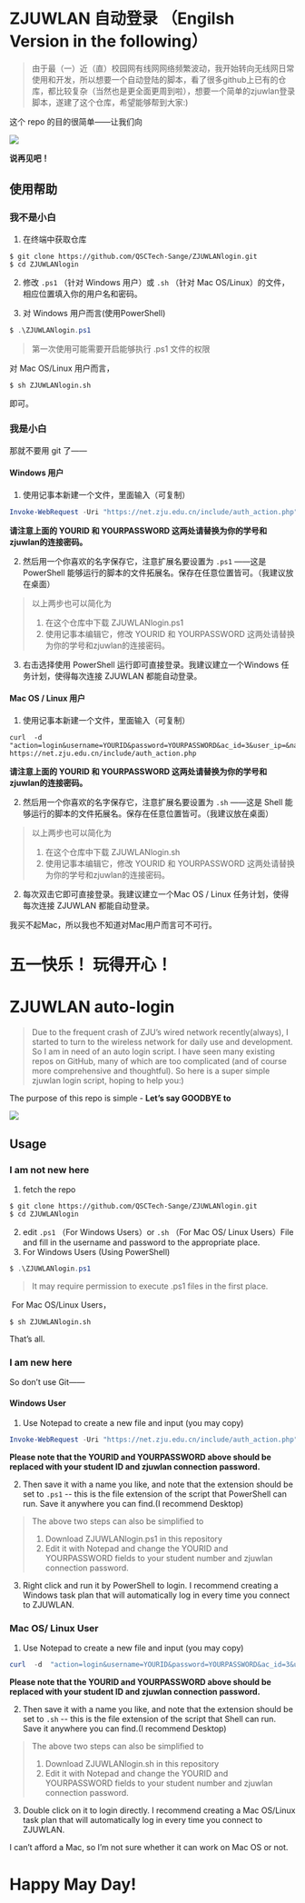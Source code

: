 # ZJUWLAN 自动登录 （Engilsh Version in the following）

>  由于最（一）近（直）校园网有线网网络频繁波动，我开始转向无线网日常使用和开发，所以想要一个自动登陆的脚本，看了很多github上已有的仓库，都比较复杂（当然也是更全面更周到啦），想要一个简单的zjuwlan登录脚本，遂建了这个仓库，希望能够帮到大家:)

这个 repo 的目的很简单——让我们向

![](/img/zjuwlan.png)

**说再见吧！**

## 使用帮助

### 我不是小白

1. 在终端中获取仓库

```shell
$ git clone https://github.com/QSCTech-Sange/ZJUWLANlogin.git
$ cd ZJUWLANlogin
```

2. 修改 `.ps1` （针对 Windows 用户）或 `.sh` （针对 Mac OS/Linux）的文件，相应位置填入你的用户名和密码。

3. 对 Windows 用户而言(使用PowerShell)

```powershell
$ .\ZJUWLANlogin.ps1
```

> 第一次使用可能需要开启能够执行 .ps1 文件的权限

对 Mac OS/Linux 用户而言，

```shell
$ sh ZJUWLANlogin.sh
```

即可。



### 我是小白

那就不要用 git 了——

#### Windows 用户

1. 使用记事本新建一个文件，里面输入（可复制）

```powershell
Invoke-WebRequest -Uri "https://net.zju.edu.cn/include/auth_action.php" -Method "POST" -Body "action=login&username=YOURID&password=YOURPASSWORD&ac_id=3&user_ip=&nas_ip=&user_mac=&save_me=0&ajax=1"
```

**请注意上面的 YOURID 和 YOURPASSWORD 这两处请替换为你的学号和zjuwlan的连接密码。**

2. 然后用一个你喜欢的名字保存它，注意扩展名要设置为 `.ps1` ——这是PowerShell 能够运行的脚本的文件拓展名。保存在任意位置皆可。（我建议放在桌面）

> 以上两步也可以简化为
>
> 1. 在这个仓库中下载 ZJUWLANlogin.ps1
> 2. 使用记事本编辑它，修改 YOURID 和 YOURPASSWORD 这两处请替换为你的学号和zjuwlan的连接密码。

3. 右击选择使用 PowerShell 运行即可直接登录。我建议建立一个Windows 任务计划，使得每次连接 ZJUWLAN 都能自动登录。



#### Mac OS / Linux 用户

1. 使用记事本新建一个文件，里面输入（可复制）

```shell
curl  -d  "action=login&username=YOURID&password=YOURPASSWORD&ac_id=3&user_ip=&nas_ip=&user_mac=&save_me=0&ajax=1"  https://net.zju.edu.cn/include/auth_action.php
```

**请注意上面的 YOURID 和 YOURPASSWORD 这两处请替换为你的学号和zjuwlan的连接密码。**

2.  然后用一个你喜欢的名字保存它，注意扩展名要设置为 `.sh` ——这是 Shell 能够运行的脚本的文件拓展名。保存在任意位置皆可。（我建议放在桌面）

> 以上两步也可以简化为
>
> 1. 在这个仓库中下载 ZJUWLANlogin.sh
> 2. 使用记事本编辑它，修改 YOURID 和 YOURPASSWORD 这两处请替换为你的学号和zjuwlan的连接密码。

2.  每次双击它即可直接登录。我建议建立一个Mac OS / Linux 任务计划，使得每次连接 ZJUWLAN 都能自动登录。

我买不起Mac，所以我也不知道对Mac用户而言可不可行。



# 五一快乐！ 玩得开心！

# ZJUWLAN auto-login

> Due to the frequent crash of  ZJU’s wired network recently(always),  I started to turn to the wireless network for daily use and development. So I am in need of an auto login script. I have seen many existing repos on GitHub, many of which are too complicated (and of course more comprehensive and thoughtful). So here is a super simple zjuwlan login script, hoping to help you:)

The purpose of this repo is simple - **Let’s say GOODBYE to**

![](/img/zjuwlan.png)

## Usage

### I am not new here

1. fetch the repo

```shell
$ git clone https://github.com/QSCTech-Sange/ZJUWLANlogin.git
$ cd ZJUWLANlogin
```

2. edit  `.ps1` （For Windows Users）or  `.sh` （For Mac OS/ Linux Users）File and fill in the username and password to the appropriate place.
3. For Windows Users (Using PowerShell)

```powershell
$ .\ZJUWLANlogin.ps1
```

> It may require permission to execute .ps1 files in the first place.

​       For  Mac OS/Linux Users，

```shell
$ sh ZJUWLANlogin.sh
```

That’s all.



### I am new here

So don’t use Git——

#### Windows User

1. Use Notepad to create a new file and input (you may copy)

```powershell
Invoke-WebRequest -Uri "https://net.zju.edu.cn/include/auth_action.php" -Method "POST" -Body "action=login&username=YOURID&password=YOURPASSWORD&ac_id=3&user_ip=&nas_ip=&user_mac=&save_me=0&ajax=1"
```

**Please note that the  YOURID and YOURPASSWORD above should be replaced with your student ID and zjuwlan connection password.**

2. Then save it with a name you like, and note that the extension should be set to `.ps1` -- this is the file extension of the script that PowerShell can run. Save it anywhere you can find.(I recommend Desktop)

> The above two steps can also be simplified to
>
> 1. Download ZJUWLANlogin.ps1 in this repository
> 2. Edit it with Notepad and change the YOURID and YOURPASSWORD fields to your student number and zjuwlan connection password.

3. Right click and run it by PowerShell to login. I recommend creating a Windows task plan that will automatically log in every time you connect to ZJUWLAN.

### Mac OS/ Linux User

1. Use Notepad to create a new file and input (you may copy)

```powershell
curl  -d  "action=login&username=YOURID&password=YOURPASSWORD&ac_id=3&user_ip=&nas_ip=&user_mac=&save_me=0&ajax=1"  https://net.zju.edu.cn/include/auth_action.php
```

**Please note that the  YOURID and YOURPASSWORD above should be replaced with your student ID and zjuwlan connection password.**

2. Then save it with a name you like, and note that the extension should be set to `.sh` -- this is the file extension of the script that Shell can run. Save it anywhere you can find.(I recommend Desktop)

> The above two steps can also be simplified to
>
> 1. Download ZJUWLANlogin.sh in this repository
> 2. Edit it with Notepad and change the YOURID and YOURPASSWORD fields to your student number and zjuwlan connection password.

3. Double click on it to login directly. I recommend creating a Mac OS/Linux task plan that will automatically log in every time you connect to ZJUWLAN.

I can’t afford a Mac, so I’m not sure whether it can work on Mac OS or not.



# Happy May Day!

